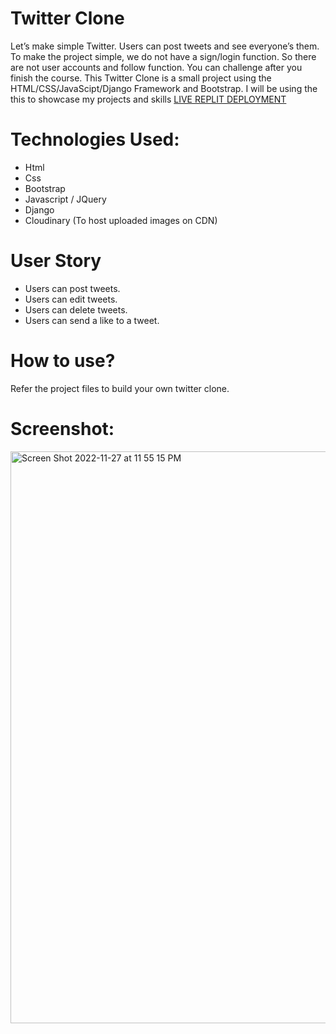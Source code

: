 # Twitter Clone
Let’s make simple Twitter. Users can post tweets and see everyone’s them. To make the project simple, we do not have a sign/login function. So there are not user accounts and follow function. You can challenge after you finish the course. This Twitter Clone is a small project using the HTML/CSS/JavaScipt/Django Framework and Bootstrap. I will be using the this to showcase my projects and skills [LIVE REPLIT DEPLOYMENT](https://twitterclone.dorcusnagadya.repl.co/)

# Technologies Used:
* Html
* Css
* Bootstrap
* Javascript / JQuery
* Django
* Cloudinary (To host uploaded images on CDN)

# User Story
* Users can post tweets.
* Users can edit tweets.
* Users can delete tweets.
* Users can send a like to a tweet.
 
# How to use?
Refer the project files to build your own twitter clone.

# Screenshot:
<img width="915" alt="Screen Shot 2022-11-27 at 11 55 15 PM" src="https://user-images.githubusercontent.com/108055096/204223570-42c71e39-50fc-445b-ab21-29be5b077fe4.png">
